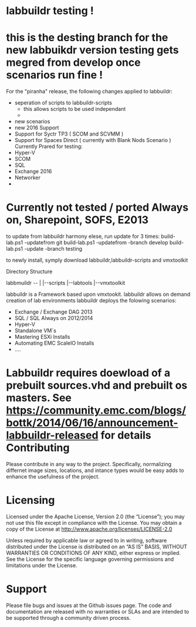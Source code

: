 
labbuildr testing !
=======

this is the desting branch for the new labbuikdr version
testing gets megred from develop once scenarios run fine !
=======

For the "piranha" release, the following changes applied to labbuildr:

- seperation of scripts to labbuildr-scripts
  - this allows scripts to be used independant
  - 
- new scenarios
- new 2016 Support
- Support for Syctr TP3 ( SCOM and SCVMM )
- Support for Spaces Direct ( currently with Blank Nods Scenario )
Currently Prared for testing:
- Hyper-V
- SCOM
- SQL
- Exchange 2016
- Networker
- 
Currently not tested / ported
Always on, Sharepoint, SOFS, E2013
========
to update from labbuildr harmony elese, run update for 3 times:
build-lab.ps1 -updatefrom git
build-lab.ps1 -updatefrom -branch develop
build-lab.ps1 -update -branch testing

to newly install, symply download labbuildr,labbuildr-scripts and vmxtoolkit

Directory Structure

labbmuildr -- |
              |--scripts
              |--labtools
              |--vmxtoolkit
                



labbuildr is a Framework based upon vmxtookit.
labbuildr allows on demand creation of lab environments
labbuildr deploys the folowing scenarios:
  - Exchange / Exchange DAG 2013
  - SQL / SQL Always on 2012/2014
  - Hyper-V
  - Standalone VM´s
  - Mastering ESXi Installs
  - Automating EMC ScaleIO Installs
  - ....
 

  
Labbuildr requires doewload of a prebuilt sources.vhd and prebuilt os masters.
See https://community.emc.com/blogs/bottk/2014/06/16/announcement-labbuildr-released for details
Contributing
==========
Please contribute in any way to the project. Specifically, normalizing differnet image sizes, locations, and intance types would be easy adds to enhance the usefulness of the project.

Licensing
==========
Licensed under the Apache License, Version 2.0 (the “License”); you may not use this file except in compliance with the License. You may obtain a copy of the License at http://www.apache.org/licenses/LICENSE-2.0

Unless required by applicable law or agreed to in writing, software distributed under the License is distributed on an “AS IS” BASIS, WITHOUT WARRANTIES OR CONDITIONS OF ANY KIND, either express or implied. See the License for the specific language governing permissions and limitations under the License.

Support
==========
Please file bugs and issues at the Github issues page. The code and documentation are released with no warranties or SLAs and are intended to be supported through a community driven process.
